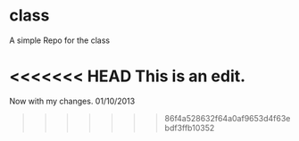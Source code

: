 class
=====

A simple Repo for the class

<<<<<<< HEAD
This is an edit.
=======
Now with my changes. 01/10/2013
>>>>>>> 86f4a528632f64a0af9653d4f63ebdf3ffb10352
